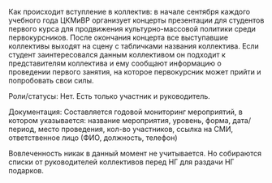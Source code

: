 Как происходит вступление в коллектив: в начале сентября каждого учебного года ЦКМиВР организует концерты презентации для студентов первого курса для продвижения культурно-массовой политики среди первокурсников. После окончания концерта все выступавшие коллективы выходят на сцену с табличками названия коллектива. Если студент заинтересовался данным коллективом он подходит к представителям коллектива и ему сообщают информацию о проведении первого занятия, на которое первокурсник может прийти и попробовать свои силы.

Роли/статусы: Нет. Есть только участник и руководитель.

Документация: Составляется годовой мониторинг мероприятий, в котором указывается: название мероприятия, уровень, форма, дата/период, место проведения, кол-во участников, ссылка на СМИ, ответственное лицо (ФИО, должность, телефон)

Вовлеченность никак в данный момент не учитывается. Но собираются списки от руководителей коллективов перед НГ для раздачи НГ подарков.